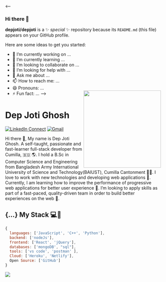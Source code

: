 <--
### Hi there 👋


**depjoti/depjoti** is a ✨ _special_ ✨ repository because its `README.md` (this file) appears on your GitHub profile.

Here are some ideas to get you started:

- 🔭 I’m currently working on ...
- 🌱 I’m currently learning ...
- 👯 I’m looking to collaborate on ...
- 🤔 I’m looking for help with ...
- 💬 Ask me about ...
- 📫 How to reach me: ...
- 😄 Pronouns: ...
- ⚡ Fun fact: ...
-->
<a target="_blank" href="https://lakshmandev.netlify.app/"><img width="250" align="right" src="https://user-images.githubusercontent.com/58518192/87162442-bf3e8180-c2e7-11ea-9f2a-53a50306b7ce.gif"></a>

# Dep Joti Ghosh

[![LinkedIn Connect](https://img.shields.io/badge/%20-Connect-black?color=14171A&labelColor=212121&logo=linkedin&logoColor=ffcc80)](https://www.linkedin.com/in/dep-joti-ghosh-563a8810a/)
[![Gmail](https://img.shields.io/badge/%20-Send%20Mail-black?color=14171A&labelColor=ef5350&logo=gmail&logoColor=ffffff)](mailto:depjotighosh@gmail.com?subject=From%20GitHub&body=Hi,%20there.%20Found%20you%20from%20GitHub.)

Hi there 👋, My name is Dep Joti Ghosh. A self-taught, passionate and fast-learner full-stack developer from Cumilla, 🇧🇩 🌎.  I hold  a B.Sc in Computer Science and Engineering from Bangladesh Army International University of Science and Technology(BAIUST), Cumilla Cantonment 👨‍🎓. I love to work with new technologies and developing web applications 🔭. Currently, I am learning how to improve the performance of progressive web applications for better user experience 🌱. I’m looking to apply skills as part of a fast-paced, quality-driven team in order to build better experiences on the web 🚀.

## {...} My Stack 💻🚀

```js
{
  languages: ['JavaScript', 'C++', 'Python'],
  backend: ['nodeJs'],
  frontend: ['React', 'jQuery'],
  databases: ['mongoDB', "sql"],
  tools: ['vs code', 'postman' ],
  Cloud: ['Heroku', 'Netlify'],
  Open Source: ['GitHub']
}
```

<img src="https://github-readme-stats.vercel.app/api/?username=depjoti&show_icons=true&title_color=fff&icon_color=79ff97&text_color=9f9f9f&bg_color=151515">
